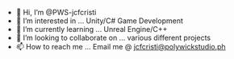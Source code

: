 - 👋 Hi, I’m @PWS-jcfcristi
- 👀 I’m interested in ... Unity/C# Game Development
- 🌱 I’m currently learning ... Unreal Engine/C++
- 💞️ I’m looking to collaborate on ... various different projects
- 📫 How to reach me ... Email me @ jcfcristi@polywickstudio.ph

<!---
PWS-jcfcristi/PWS-jcfcristi is a ✨ special ✨ repository because its `README.md` (this file) appears on your GitHub profile.
You can click the Preview link to take a look at your changes.
--->
